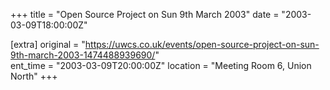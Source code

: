 +++
title = "Open Source Project on Sun 9th March 2003"
date = "2003-03-09T18:00:00Z"

[extra]
original = "https://uwcs.co.uk/events/open-source-project-on-sun-9th-march-2003-1474488939690/"    
ent_time = "2003-03-09T20:00:00Z"
location = "Meeting Room 6, Union North"
+++



